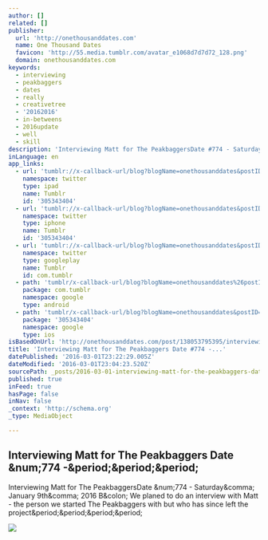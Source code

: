 ```yaml
---
author: []
related: []
publisher:
  url: 'http://onethousanddates.com'
  name: One Thousand Dates
  favicon: 'http://55.media.tumblr.com/avatar_e1068d7d7d72_128.png'
  domain: onethousanddates.com
keywords:
  - interviewing
  - peakbaggers
  - dates
  - really
  - creativetree
  - '20162016'
  - in-betweens
  - 2016update
  - well
  - skill
description: 'Interviewing Matt for The PeakbaggersDate #774 - Saturday, January 9th, 2016 B: We planed to do an interview with Matt - the person we started The Peakbaggers with but who has since left the project....'
inLanguage: en
app_links:
  - url: 'tumblr://x-callback-url/blog?blogName=onethousanddates&postID=138053795395&referrer=twitter-cards'
    namespace: twitter
    type: ipad
    name: Tumblr
    id: '305343404'
  - url: 'tumblr://x-callback-url/blog?blogName=onethousanddates&postID=138053795395&referrer=twitter-cards'
    namespace: twitter
    type: iphone
    name: Tumblr
    id: '305343404'
  - url: 'tumblr://x-callback-url/blog?blogName=onethousanddates&postID=138053795395&referrer=twitter-cards'
    namespace: twitter
    type: googleplay
    name: Tumblr
    id: com.tumblr
  - path: 'tumblr/x-callback-url/blog?blogName=onethousanddates%26postID=138053795395'
    package: com.tumblr
    namespace: google
    type: android
  - path: 'tumblr/x-callback-url/blog?blogName=onethousanddates&postID=138053795395'
    package: '305343404'
    namespace: google
    type: ios
isBasedOnUrl: 'http://onethousanddates.com/post/138053795395/interviewing-matt-for-the-peakbaggers-date-774'
title: 'Interviewing Matt for The Peakbaggers Date #774 -...'
datePublished: '2016-03-01T23:22:29.005Z'
dateModified: '2016-03-01T23:04:23.520Z'
sourcePath: _posts/2016-03-01-interviewing-matt-for-the-peakbaggers-date-774-.md
published: true
inFeed: true
hasPage: false
inNav: false
_context: 'http://schema.org'
_type: MediaObject

---
```

<article style=""><h1>Interviewing Matt for The Peakbaggers Date &amp;num;774 -&amp;period;&amp;period;&amp;period;</h1><p>Interviewing Matt for The PeakbaggersDate &amp;num;774 - Saturday&amp;comma; January 9th&amp;comma; 2016 B&amp;colon; We planed to do an interview with Matt - the person we started The Peakbaggers with but who has since left the project&amp;period;&amp;period;&amp;period;&amp;period;</p><img src="http://56.media.tumblr.com/4e56d425c10b82e1c67c4b0b03d5dc15/tumblr_o0swvheCz21swsad1o1_500.jpg" /></article>